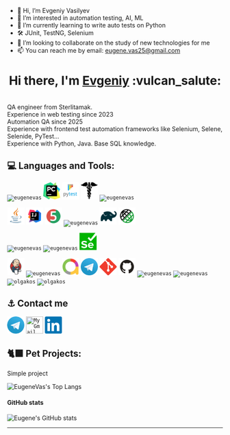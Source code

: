 - 👋 Hi, I’m Evgeniy Vasilyev
- 👀 I’m interested in automation testing, AI, ML
- 🌱 I’m currently learning to write auto tests on Python
- 🛠 JUnit, TestNG, Selenium
- 💞️ I’m looking to collaborate on the study of new technologies for me
- 📫 You can reach me by email: eugene.vas25@gmail.com

<!---
eugenevas/eugenevas is a ✨ special ✨ repository because its `README.md` (this file) appears on your GitHub profile.
You can click the Preview link to take a look at your changes.
--->



<h1 align="center">Hi there, I'm <a href="https://github.com/eugenevas" target="_blank">Evgeniy</a> :vulcan_salute: </h1>
<br>QA engineer from Sterlitamak. 
<br>Experience in web testing since 2023
<br>Automation QA since 2025
<br>Experience with frontend test automation frameworks like Selenium, Selene, Selenide, PyTest...
<br>Experience with Python, Java. Base SQL knowledge.

            


## :computer:  Languages and Tools:
<code><img src="D:\IT\picsToGithub\pycharm.png" width="40" height="40"  alt="eugenevas" title="Python"></code>
<code><img src="images/logo/pycharm.png" width="40" height="40"  alt="eugenevas" title="PyCharm"></code>
<code><img src="images/logo/pytest.png" width="40" height="40"  alt="eugenevas" title="PyTest"></code>
<code><img src="images/logo/request.png" width="40" height="40"  alt="eugenevas" title="Request"></code>
<code><img src="images/logo/selene.png" width="40" height="40"  alt="eugenevas" title="Selenium"></code>


<code><img src="images/logo/Java.svg" width="40" height="40"  alt="eugenevas" title="Java"></code>
<code><img src="images/logo/Idea.svg" width="40" height="40"  alt="eugenevas" title="IJ IDEA"></code>
<code><img src="images/logo/Junit5.svg" width="40" height="40" alt="eugenevas" title="JUnit 5"></code>
<code><img src="images/logo/Selenide.svg" width="40" height="40" alt="eugenevas" title="Selenide"></code>
<code><img src="images/logo/Gradle.svg" width="40" height="40"  alt="eugenevas" title="Gradle"></code>
<code><img src="images/logo/RestAssured.svg" width="40" height="40"  alt="eugenevas" title="Rest-Assured"></code>

<code><img src="images/logo/VStudio.svg" width="40" height="40"  alt="eugenevas" title="Visual Studio"></code>
<code><img src="images/logo/NUnit_png.png" width="40" height="40"  alt="eugenevas" title="NUnit"></code>
<code><img src="images/logo/webdriver4.png" width="40" height="40"  alt="eugenevas" title="Selenium WebDriver"></code>

<code><img src="images/logo/Jenkins.svg" width="40" height="40"  alt="eugenevas" title="Jenkins"></code>
<code><img src="images/logo/Selenoid.svg" width="40" height="40"  alt="eugenevas" title="Selenoid"></code>
<code><img src="images/logo/Allure_new.png" width="40" height="40"  alt="eugenevas" title="Allure Report"></code>
<code><img src="images/logo/Telegram.svg" width="40" height="40"  alt="eugenevas" title="Telegram Bot"></code>
<code><img src="images/logo/Git.svg" width="40" height="40" alt="Git" title="Git"></code>
<code><img src="images/logo/GitHub.svg" width="40" height="40"  alt="eugenevas" title="Github"></code>
<code><img src="images/logo/redmine_png.png" width="40" height="40" alt="eugenevas" title="Redmine"></code>
<code><img src="images/logo/Postman.svg" width="40" height="40" alt="eugenevas" title="Postman"></code> 
<code><img src="images/logo/MicrosoftSqlServer.svg" width="40" height="40" alt="olgakos" title="Microsoft SQL Server"></code> 
<code><img src="images/logo/browserstack.png" width="40" height="40"  alt="olgakos" title="BrowserStack"></code>
      
<!--
<code></code> 
<code></code> 
<a href="https://qameta.io/"><img src="images/logo/Allure_TO.svg" width="50" height="50"  alt="olgakos" title="AllureTestOps"></a>
<a href="https://habr.com/ru/post/438870/"><img src="images/logo/Lombok.svg" width="50" height="50"  alt="olgakos" title="Lombok"></a>  
<a href="https://www.atlassian.com/ru/software/jira"><img src="images/logo/Jira.svg" width="50" height="50"  alt="olgakos" title="Jira"></a>
-->
</p>

<!--  Contacts section -->
## :anchor: Contact me 
<code><a href="https://t.me/eugenevas"><img src="images/logo/Telegram.svg" width="40" height="40" title="My Telegram"></a></code>
<code><a href="mailto:eugene.vas25@gmail.com" target="blank"><img src="images/logo/Gmail.svg" height="40" width="40" title="My Gmail"></a></code>
<code><a href="https://www.linkedin.com/in/" target="blank"><img src="images/logo/linkedin.png" height="40" width="40" title="My Linkedin"></a></code> 

 <!--   
<table valign="top"><tr>   
<td>
<b>Тестовые фреймворки:</b>
<br>- Selenide (Python) (50%) 
<br>- Selenium WebDriver (Java) (20%)
</td>   
<td  valign="top">
<b>Средства визуализации результатов тестирования: </b>
<br>- Allure 
<br>- Telegram Bot
</td>    
<td> 
<b>Version Control: </b>
<br>- Git + GitHub (80%) 
</td>
</tr><tr>
<td>
<b>Библиотеки для тестирования:</b>
<br>- Pytest (Python)
<br>- Requests (Python)
<br>- JUnit5 (Java)
<br>- Rest-Assured
</td>
       
<td>
<b>Системы багтрекинга:</b>
<br>- Redmine
<br>- Jira
</td>  
<td>
<b>Удаленный запуск</b>
<br>- Jenkins 
<br>- BrowserStack
</td>
</tr><tr>
<td>
<b>Сборщики проектов:</b>
<br>- Gradle (80%)
<br>- Maven (20%)
</td>  
<td>
<b>Databases:</b>
<br>- Microsoft SQL Server
<br>
</td>    
<td>
<b>Дополнительно:</b>
<br>- Postman
</td>
</tr></table>
-->


## :black_cat: Pet Projects:
Simple project




<!--
[![Email](images/logo/GmailIcon.png)](mailto:qaxxx@gmail.com)
<a href="https://t.me/xxx" target="blank"><img align="center" src="https://www.vectorlogo.zone/logos/telegram/telegram-icon.svg" alt="Olga Kos" height="50" width="50" /></a>
<a><img width="53%" align="center" title="Profile" alt="Eugene's Profile" src="https://github-stats-alpha.vercel.app/api/?username=olgakos&cc=FFFFFF&tc=00b887&ic=b8722b&bc=FFFFFF"></a> 
![](https://github-profile-summary-cards.vercel.app/api/cards/profile-details?username=olgakos&theme=vue)
## :anchor: Contacts
  ![Telegram](https://img.shields.io/badge/Telegram-2CA5E0?style=for-the-badge&logo=telegram&logoColor=white)
  ![Facebook](https://img.shields.io/badge/Facebook-%231877F2.svg?style=for-the-badge&logo=Facebook&logoColor=white)
--> 

<!--  Widgets section -->
![EugeneVas's Top Langs](http://github-profile-summary-cards.vercel.app/api/cards/repos-per-language?username=olgakos&theme=vue) 


#### GitHub stats
![Eugene's GitHub stats](http://github-profile-summary-cards.vercel.app/api/cards/stats?username=olgakos&theme=vue)


<!--
[![Top Langs](https://github-readme-stats.vercel.app/api/top-langs/?username=eugenevas&layout=compact)](https://github.com/anuraghazra/github-readme-stats)
-->
       
------------------

